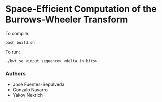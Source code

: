 # Space-Efficient Computation of the Burrows-Wheeler Transform


To compile:
```
bash build.sh
```

To run:
```
./bwt_se <input sequence> <delta in bits>
```

### Authors

* José Fuentes-Sepúlveda
* Gonzalo Navarro
* Yakov Nekrich